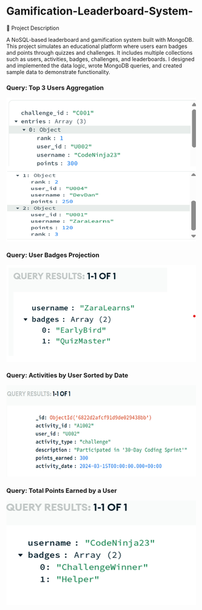 # Gamification-Leaderboard-System-
📄 Project Description 

A NoSQL-based leaderboard and gamification system built with MongoDB. This project simulates an educational platform where users earn badges and points through quizzes and challenges.
It includes multiple collections such as users, activities, badges, challenges, and leaderboards. I designed and implemented the data logic, wrote MongoDB queries, and created sample data to demonstrate functionality.

### Query: Top 3 Users Aggregation  
<img src="screenshots/top3.png" alt="Top 3 Learners" width="500"/>

### Query: User Badges Projection  
<img src="screenshots/image.png" alt="User Badges" width="500"/>

### Query: Activities by User Sorted by Date  
<img src="screenshots/activities.png" alt="User Activities" width="500"/>

### Query: Total Points Earned by a User  
<img src="screenshots/users.png" alt="User Points" width="500"/>




